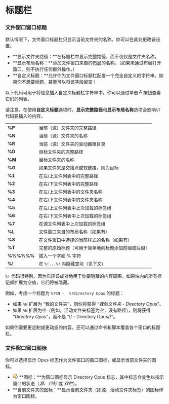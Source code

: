 # 标题栏

### 文件窗口窗口标题

默认情况下，文件窗口标题栏只显示当前文件夹的名称。你可以在此处更改该设置。

- **显示文件夹路径：**在标题栏中显示完整路径，而不仅仅是文件夹名称。
- **显示布局名称：**添加文件窗口来自的[布局](/Manual/basic_concepts/the_lister/layouts/README.zh.md)的名称。（如果未通过布局打开窗口，则不执行任何额外操作。）
- **自定义标题：**允许你为文件窗口标题栏配置一个完全自定义的字符串。如果你不想要标题，甚至可以将该字段留空！

以下代码可用于将信息插入自定义标题栏字符串中。你可以通过单击![building_blocks.png](/Manual/images/media/13/building_blocks.png)按钮查看它们的列表。

请注意，在使用**自定义标题**选项时，**显示完整路径**和**显示布局名称**选项会影响`%T`代码要插入的内容。

|            |                                                                                     |
|------------|-------------------------------------------------------------------------------------|
| **%P**     | 当前（源）文件夹的完整路径                                            |
| **%N**     | 当前（源）文件夹的名称                                                 |
| **%R**     | 当前（源）文件夹的驱动器根目录                                           |
| **%D**     | 目标文件夹的完整路径                                                 |
| **%M**     | 目标文件夹的名称                                                      |
| **%G**     | 如果文件夹是交接点或软链接，则为目标                                      |
| **%1**     | 在左/上文件列表中的完整路径                                              |
| **%2**     | 在右/下文件列表中的完整路径                                          |
| **%3**     | 在左/上文件列表中的文件夹名称                                            |
| **%4**     | 在右/下文件列表中的文件夹名称                                        |
| **%5**     | 在左/上文件列表中上次加载的标签组                                  |
| **%6**     | 在右/下文件列表中上次加载的标签组                              |
| **%7**     | 在源文件列表中上次加载的标签组                                    |
| **%L**     | 文件窗口来自的布局名称（如果有）                                    |
| **%S**     | 在文件窗口中选择的当前样式的名称（如果有）                           |
| **%T**     | 完整的原始标题（可用于简单地向标题添加前缀或后缀）  |
| **%%%%%%** | 插入一个字面 % 字符                                                        |
| **%!**     | 在 `%!...%!` 内隐藏空块（见下文） |

`%!` 代码很特别，因为它应该成对地用于你要隐藏的内容周围。如果块内的所有标记都扩展为空值，它们将被隐藏。

例如，考虑一个标题为 `%!%N -  %!Directory Opus` 的标题：

- 如果 `%N` 扩展为 “我的文件夹”，则你将获得 “*我的文件夹 - Directory Opus*”。
- 如果 `%N` 扩展为空（例如，活动文件夹标签为空，没有路径），则将获得 “*Directory Opus*”，而不是 “// - Directory Opus//”。

如果你需要更定制或更动态的内容，还可以通过命令和脚本覆盖各个窗口的标题栏。

### 文件窗口窗口图标

你可以选择显示 Opus 标志作为文件窗口的窗口图标，或显示当前文件夹的图标。

- ![lightbulb_small.png](/Manual/images/media/13/lightbulb_small.png) **图标：**为窗口图标显示 Directory Opus 标志，其中标志会变色以指示窗口的状态（*源*、*目标* 或 *双栏*）。
- **当前文件夹的图标：**显示当前文件夹（即源，活动文件夹标签）的图标作为窗口图标。